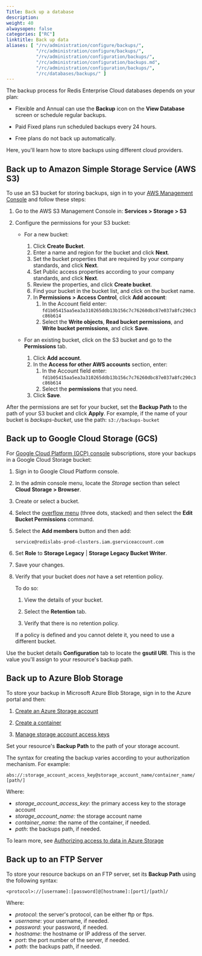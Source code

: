 ```yaml
---
Title: Back up a database
description:
weight: 40
alwaysopen: false
categories: ["RC"]
linktitle: Back up data
aliases: [ "/rv/administration/configure/backups/",
           "/rc/administration/configure/backups/",
           "/rv/administration/configuration/backups/",
           "/rc/administration/configuration/backups.md", 
           "/rc/administration/configuration/backups/",
           "/rc/databases/backups/" ]
---
```


The backup process for Redis Enterprise Cloud databases depends on your plan:

- Flexible and Annual can use the **Backup** icon on the **View Database** screen or schedule regular backups.

- Paid Fixed plans run scheduled backups every 24 hours.  

- Free plans do not back up automatically.

Here, you'll learn how to store backups using different cloud providers.

## Back up to Amazon Simple Storage Service (AWS S3)

To use an S3 bucket for storing backups, sign in to your [AWS
Management Console](https://console.aws.amazon.com/) and follow these
steps:

1. Go to the AWS S3 Management Console in: **Services > Storage > S3**

1. Configure the permissions for your S3 bucket:

    - For a new bucket:
        1. Click **Create Bucket**.
        1. Enter a name and region for the bucket and click **Next**.
        1. Set the bucket properties that are required by your company standards, and click **Next**.
        1. Set Public access properties according to your company standards, and click **Next**.
        1. Review the properties, and click **Create bucket**.
        1. Find your bucket in the bucket list, and click on the bucket name.
        1. In **Permissions > Access Control**, click **Add account**:
            1. In the Account field enter:
                `fd1b05415aa5ea3a310265ddb13b156c7c76260dbc87e037a8fc290c3c86b614`
            1. Select the **Write objects**, **Read bucket permissions**, and **Write bucket permissions**, and click **Save**.

    - For an existing bucket, click on the S3 bucket and go to the **Permissions** tab.
        1. Click **Add account**.
        1. In the **Access for other AWS accounts** section, enter:
            1. In the Account field enter:
                `fd1b05415aa5ea3a310265ddb13b156c7c76260dbc87e037a8fc290c3c86b614`
            1. Select the **permissions** that you need.
        1. Click **Save**.

After the permissions are set for your bucket, set the **Backup Path** to the path of your S3 bucket
and click **Apply**. For example, if the name of your bucket is *backups-bucket*, use the path: `s3://backups-bucket`

## Back up to Google Cloud Storage (GCS)

For [Google Cloud Platform (GCP)
console](https://developers.google.com/console/) subscriptions, store your backups in a Google Cloud Storage bucket:

1. Sign in to Google Cloud Platform console.

1. In the admin console menu, locate the _Storage_ section than select **Cloud Storage&nbsp;>&nbsp;Browser**.

1. Create or select a bucket.

1. Select the [overflow menu](https://material.io/components/app-bars-top#anatomy) (three dots, stacked) and then select the **Edit Bucket Permissions** command.

1. Select the **Add members** button and then add:

    `service@redislabs-prod-clusters.iam.gserviceaccount.com`

1. Set **Role** to **Storage Legacy** | **Storage Legacy Bucket Writer**.

1. Save your changes.

1. Verify that your bucket does _not_ have a set retention policy.  

    To do so:

    1. View the details of your bucket.

    1. Select the **Retention** tab.
    
    1. Verify that there is no retention policy.  
    
    If a policy is defined and you cannot delete it, you need to use a different bucket.

Use the bucket details **Configuration** tab to locate the **gsutil URI**.  This is the value you'll assign to your resource's backup path.


## Back up to Azure Blob Storage 

To store your backup in Microsoft Azure Blob Storage, sign in to the Azure portal and then:

1. [Create an Azure Storage account](https://docs.microsoft.com/en-us/azure/storage/common/storage-account-create)

1. [Create a container](https://docs.microsoft.com/en-us/azure/storage/blobs/storage-quickstart-blobs-portal#create-a-container)

1. [Manage storage account access keys](https://docs.microsoft.com/en-us/azure/storage/common/storage-account-keys-manage)

Set your resource's **Backup Path** to the path of your storage
account.

The syntax for creating the backup varies according to your authorization mechanism.  For example:

`abs://:storage_account_access_key@storage_account_name/container_name/[path/]`

Where:

- *storage_account_access_key:* the primary access key to the
    storage account
- *storage_account_name:* the storage account name
- *container_name:* the name of the container, if needed.
- *path*: the backups path, if needed.

To learn more, see [Authorizing access to data in Azure Storage](https://docs.microsoft.com/en-us/azure/storage/common/storage-auth)

## Back up to an FTP Server

To store your resource backups on an FTP server, set its **Backup Path**
using the following syntax:

`<protocol>://[username]:[password]@[hostname]:[port]/[path]/`

Where:

- *protocol*: the server's protocol, can be either ftp or ftps.
- *username*: your username, if needed.
- *password*: your password, if needed.
- *hostname*: the hostname or IP address of the server.
- *port*: the port number of the server, if needed.
- *path*: the backups path, if needed.
